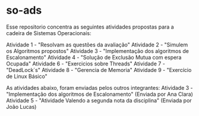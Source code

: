 # so-ads

Esse repositorio concentra as seguintes atividades propostas para a cadeira de Sistemas Operacionais:

Atividade 1 - "Resolvam as questões da avaliação"
Atividade 2 - "Simulem os Algoritmos propostos"
Atividade 3 - "Implementação dos algoritmos de Escalonamento"
Atividade 4 - "Solução de Exclusão Mutua com espera Ocupada"
Atividade 6 - "Exercicios sobre Threads"
Atividade 7 - "DeadLock´s"
Atividade 8 - "Gerencia de Memoria"
Atividade 9 - "Exercício de Linux Básico"

As atividades abaixo, foram enviadas pelos outros integrantes:
Atividade 3 - "Implementação dos algoritmos de Escalonamento" (Enviada por Ana Clara)
Atividade 5 - "Atividade Valendo a segunda nota da disciplina" (Enviada por João Lucas)
